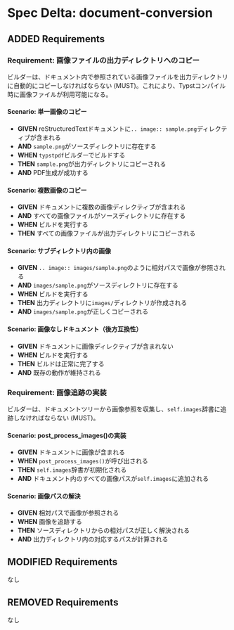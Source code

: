 # Spec Delta: document-conversion

## ADDED Requirements

### Requirement: 画像ファイルの出力ディレクトリへのコピー

ビルダーは、ドキュメント内で参照されている画像ファイルを出力ディレクトリに自動的にコピーしなければならない (MUST)。これにより、Typstコンパイル時に画像ファイルが利用可能になる。

#### Scenario: 単一画像のコピー

- **GIVEN** reStructuredTextドキュメントに`.. image:: sample.png`ディレクティブが含まれる
- **AND** `sample.png`がソースディレクトリに存在する
- **WHEN** `typstpdf`ビルダーでビルドする
- **THEN** `sample.png`が出力ディレクトリにコピーされる
- **AND** PDF生成が成功する

#### Scenario: 複数画像のコピー

- **GIVEN** ドキュメントに複数の画像ディレクティブが含まれる
- **AND** すべての画像ファイルがソースディレクトリに存在する
- **WHEN** ビルドを実行する
- **THEN** すべての画像ファイルが出力ディレクトリにコピーされる

#### Scenario: サブディレクトリ内の画像

- **GIVEN** `.. image:: images/sample.png`のように相対パスで画像が参照される
- **AND** `images/sample.png`がソースディレクトリに存在する
- **WHEN** ビルドを実行する
- **THEN** 出力ディレクトリに`images/`ディレクトリが作成される
- **AND** `images/sample.png`が正しくコピーされる

#### Scenario: 画像なしドキュメント（後方互換性）

- **GIVEN** ドキュメントに画像ディレクティブが含まれない
- **WHEN** ビルドを実行する
- **THEN** ビルドは正常に完了する
- **AND** 既存の動作が維持される

### Requirement: 画像追跡の実装

ビルダーは、ドキュメントツリーから画像参照を収集し、`self.images`辞書に追跡しなければならない (MUST)。

#### Scenario: post_process_images()の実装

- **GIVEN** ドキュメントに画像が含まれる
- **WHEN** `post_process_images()`が呼び出される
- **THEN** `self.images`辞書が初期化される
- **AND** ドキュメント内のすべての画像パスが`self.images`に追加される

#### Scenario: 画像パスの解決

- **GIVEN** 相対パスで画像が参照される
- **WHEN** 画像を追跡する
- **THEN** ソースディレクトリからの相対パスが正しく解決される
- **AND** 出力ディレクトリ内の対応するパスが計算される

## MODIFIED Requirements

なし

## REMOVED Requirements

なし
